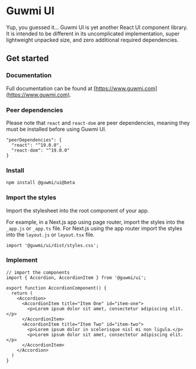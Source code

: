 # Guwmi UI

Yup, you guessed it... Guwmi UI is yet another React UI component library. It is intended to be different in its uncomplicated implementation, super lightweight unpacked size, and zero additional required dependencies.

## Get started
### Documentation
Full documentation can be found at [https://www.guwmi.com](https://www.guwmi.com).
### Peer dependencies
Please note that `react` and `react-dom` are peer dependencies, meaning they must be installed before using Guwmi UI.
```
"peerDependencies": {
  "react": "^19.0.0",
  "react-dom": "^19.0.0"
}
```
### Install
```
npm install @guwmi/ui@beta
```
### Import the styles
Import the stylesheet into the root component of your app.  

For example, in a Next.js app using page router, import the styles into the `_app.js` or `_app.ts` file.  For Next.js using the app router import the styles into the `layout.js` or `layout.tsx` file.
```
import '@guwmi/ui/dist/styles.css';
```
### Implement
```
// import the components
import { Accordion, AccordionItem } from '@guwmi/ui';

export function AccordionComponent() { 
  return (
    <Accordion>
      <AccordionItem title="Item One" id="item-one">
        <p>Lorem ipsum dolor sit amet, consectetur adipiscing elit.</p>
      </AccordionItem>
      <AccordionItem title="Item Two" id="item-two">
        <p>Lorem ipsum dolor in scelerisque nisl mi non ligula.</p>
        <p>Lorem ipsum dolor sit amet, consectetur adipiscing elit.</p>
      </AccordionItem>
    </Accordion>
  )
}
```